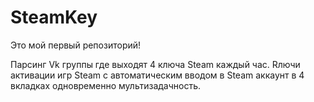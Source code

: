 # SteamKey

Это мой первый репозиторий!

Парсинг Vk группы где выходят 4 ключа Steam каждый час. Rлючи активации игр Steam с автоматическим вводом в Steam аккаунт в 4 вкладках одновременно мультизадачность.
